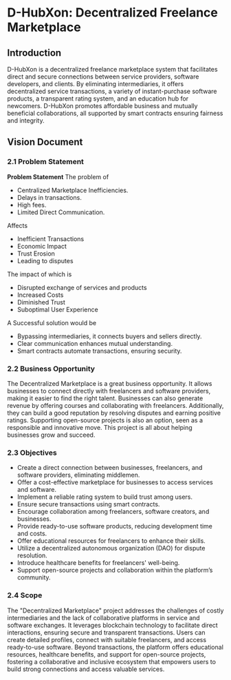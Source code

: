# D-HubXon: Decentralized Freelance Marketplace

## Introduction

D-HubXon is a decentralized freelance marketplace system that facilitates direct and secure connections between service providers, software developers, and clients. By eliminating intermediaries, it offers decentralized service transactions, a variety of instant-purchase software products, a transparent rating system, and an education hub for newcomers. D-HubXon promotes affordable business and mutually beneficial collaborations, all supported by smart contracts ensuring fairness and integrity.

## Vision Document

### 2.1 Problem Statement

**Problem Statement**
The problem of
- Centralized Marketplace Inefficiencies.
- Delays in transactions.
- High fees.
- Limited Direct Communication.

Affects
- Inefficient Transactions
- Economic Impact
- Trust Erosion
- Leading to disputes

The impact of which is
- Disrupted exchange of services and products
- Increased Costs
- Diminished Trust
- Suboptimal User Experience

A Successful solution would be
- Bypassing intermediaries, it connects buyers and sellers directly.
- Clear communication enhances mutual understanding.
- Smart contracts automate transactions, ensuring security.

### 2.2 Business Opportunity

The Decentralized Marketplace is a great business opportunity. It allows businesses to connect directly with freelancers and software providers, making it easier to find the right talent. Businesses can also generate revenue by offering courses and collaborating with freelancers. Additionally, they can build a good reputation by resolving disputes and earning positive ratings. Supporting open-source projects is also an option, seen as a responsible and innovative move. This project is all about helping businesses grow and succeed.

### 2.3 Objectives

- Create a direct connection between businesses, freelancers, and software providers, eliminating middlemen.
- Offer a cost-effective marketplace for businesses to access services and software.
- Implement a reliable rating system to build trust among users.
- Ensure secure transactions using smart contracts.
- Encourage collaboration among freelancers, software creators, and businesses.
- Provide ready-to-use software products, reducing development time and costs.
- Offer educational resources for freelancers to enhance their skills.
- Utilize a decentralized autonomous organization (DAO) for dispute resolution.
- Introduce healthcare benefits for freelancers' well-being.
- Support open-source projects and collaboration within the platform’s community.

### 2.4 Scope

The "Decentralized Marketplace" project addresses the challenges of costly intermediaries and the lack of collaborative platforms in service and software exchanges. It leverages blockchain technology to facilitate direct interactions, ensuring secure and transparent transactions. Users can create detailed profiles, connect with suitable freelancers, and access ready-to-use software. Beyond transactions, the platform offers educational resources, healthcare benefits, and support for open-source projects, fostering a collaborative and inclusive ecosystem that empowers users to build strong connections and access valuable services.

